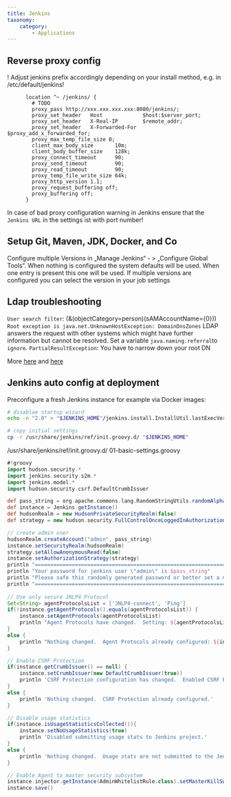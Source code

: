 ```yaml
---
title: Jenkins
taxonomy:
    category:
        - Applications
---
```


## Reverse proxy config

! Adjust jenkins prefix accordingly depending on your install method, e.g. in /etc/default/jenkins!

```nginx
      location ^~ /jenkins/ {
        # TODO
        proxy_pass http://xxx.xxx.xxx.xxx:8080/jenkins/;
        proxy_set_header   Host             $host:$server_port;
        proxy_set_header   X-Real-IP        $remote_addr;
        proxy_set_header   X-Forwarded-For  $proxy_add_x_forwarded_for;
        proxy_max_temp_file_size 0;
        client_max_body_size       10m;
        client_body_buffer_size    128k;
        proxy_connect_timeout      90;
        proxy_send_timeout         90;
        proxy_read_timeout         90;
        proxy_temp_file_write_size 64k;
        proxy_http_version 1.1;
        proxy_request_buffering off;
        proxy_buffering off;
      }
```
In case of bad proxy configuration warning in Jenkins ensure that the `Jenkins URL` in the settings ist with port number!

## Setup Git, Maven, JDK, Docker, and Co
Configure multiple Versions in „Manage Jenkins“ - > „Configure Global Tools“. When nothing is configured the system defaults will be used. When one entry is present this one will be used. If multiple versions are configured you can select the version in your job settings


## Ldap troubleshooting

`User search filter`: (&(objectCategory=person)(sAMAccountName={0})) `Root exception is java.net.UnknownHostException: DomainDnsZones` LDAP answers the request with other systems which might have further information but cannot be resolved. Set a variable `java.naming.referral`to `ignore`. `PartialResultException`: You have to narrow down your root DN

More [here](https://issues.jenkins-ci.org/browse/JENKINS-4895) and [here](https://issues.jenkins-ci.org/browse/JENKINS-8569)

## Jenkins auto config at deployment

Preconfigure a fresh Jenkins instance for example via Docker images:

```bash
# disablae startup wizard
echo -n "2.0" > "$JENKINS_HOME"/jenkins.install.InstallUtil.lastExecVersion

# copy initial settings
cp -r /usr/share/jenkins/ref/init.groovy.d/ "$JENKINS_HOME"
```

/usr/share/jenkins/ref/init.groovy.d/ 01-basic-settings.groovy
```groovy
#!groovy
import hudson.security.*
import jenkins.security.s2m.*
import jenkins.model.*
import hudson.security.csrf.DefaultCrumbIssuer

def pass_string = org.apache.commons.lang.RandomStringUtils.randomAlphanumeric(10)
def instance = Jenkins.getInstance()
def hudsonRealm = new HudsonPrivateSecurityRealm(false)
def strategy = new hudson.security.FullControlOnceLoggedInAuthorizationStrategy()

// create admin user
hudsonRealm.createAccount("admin", pass_string)
instance.setSecurityRealm(hudsonRealm)
strategy.setAllowAnonymousRead(false)
instance.setAuthorizationStrategy(strategy)
println "========================================================================="
println "Your password for jenkins user \"admin\" is $pass_string"
println "Please safe this randomly generated password or better set a new password"
println "========================================================================="
 
// Use only secure JNLP4 Protocol
Set<String> agentProtocolsList = ['JNLP4-connect', 'Ping']
if(!instance.getAgentProtocols().equals(agentProtocolsList)) {
    instance.setAgentProtocols(agentProtocolsList)
    println "Agent Protocols have changed.  Setting: ${agentProtocolsList}"
}
else {
    println "Nothing changed.  Agent Protocols already configured: ${instance.getAgentProtocols()}"
}

// Enable CSRF Protection
if(instance.getCrumbIssuer() == null) {
    instance.setCrumbIssuer(new DefaultCrumbIssuer(true))
    println 'CSRF Protection configuration has changed.  Enabled CSRF Protection.'
}
else {
    println 'Nothing changed.  CSRF Protection already configured.'
}

// Disable usage statistics
if(instance.isUsageStatisticsCollected()){
    instance.setNoUsageStatistics(true)
    println 'Disabled submitting usage stats to Jenkins project.'
}
else {
    println 'Nothing changed.  Usage stats are not submitted to the Jenkins project.'
}

// Enable Agent to master security subsystem
instance.injector.getInstance(AdminWhitelistRule.class).setMasterKillSwitch(false);
instance.save()
```